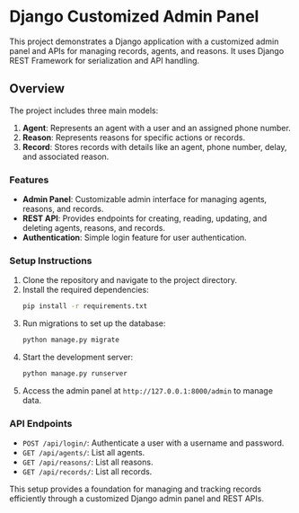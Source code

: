 
# Django Customized Admin Panel

This project demonstrates a Django application with a customized admin panel and APIs for managing records, agents, and reasons. It uses Django REST Framework for serialization and API handling.

## Overview

The project includes three main models:

1. **Agent**: Represents an agent with a user and an assigned phone number.
2. **Reason**: Represents reasons for specific actions or records.
3. **Record**: Stores records with details like an agent, phone number, delay, and associated reason.


### Features

- **Admin Panel**: Customizable admin interface for managing agents, reasons, and records.
- **REST API**: Provides endpoints for creating, reading, updating, and deleting agents, reasons, and records.
- **Authentication**: Simple login feature for user authentication.

### Setup Instructions

1. Clone the repository and navigate to the project directory.
2. Install the required dependencies:
   ```bash
   pip install -r requirements.txt
   ```
3. Run migrations to set up the database:
   ```bash
   python manage.py migrate
   ```
4. Start the development server:
   ```bash
   python manage.py runserver
   ```
5. Access the admin panel at `http://127.0.0.1:8000/admin` to manage data.

### API Endpoints

- `POST /api/login/`: Authenticate a user with a username and password.
- `GET /api/agents/`: List all agents.
- `GET /api/reasons/`: List all reasons.
- `GET /api/records/`: List all records.

This setup provides a foundation for managing and tracking records efficiently through a customized Django admin panel and REST APIs.
